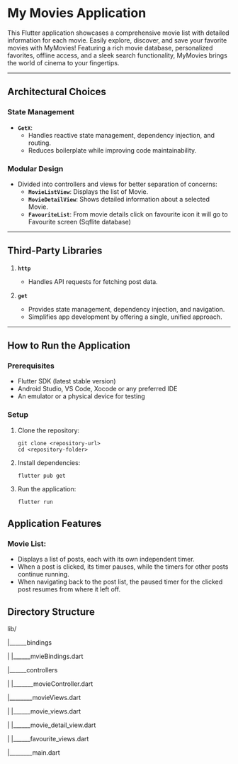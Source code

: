 # My Movies Application

This Flutter application showcases a comprehensive movie list with detailed information for each movie. Easily explore, discover, and save your favorite movies with MyMovies! Featuring a rich movie database, personalized favorites, offline access, and a sleek search functionality, MyMovies brings the world of cinema to your fingertips.

---

## Architectural Choices
 
### State Management
- **`GetX`**:
    - Handles reactive state management, dependency injection, and routing.
    - Reduces boilerplate while improving code maintainability.

### Modular Design
- Divided into controllers and views for better separation of concerns:
    - **`MovieListView`**: Displays the list of Movie.
    - **`MovieDetailView`**: Shows detailed information about a selected Movie.
    - **`FavouriteList`**: From movie details click on favourite icon it will go to Favourite  screen (Sqflite database)


---

## Third-Party Libraries


1. **`http`**
    - Handles API requests for fetching post data.

2. **`get`**
    - Provides state management, dependency injection, and navigation.
    - Simplifies app development by offering a single, unified approach.

---

## How to Run the Application

### Prerequisites
- Flutter SDK (latest stable version)
- Android Studio, VS Code, Xocode or any preferred IDE
- An emulator or a physical device for testing

### Setup
1. Clone the repository:
   ```
   git clone <repository-url>
   cd <repository-folder>
2. Install dependencies:
   ```
   flutter pub get
3. Run the application:
   ```
   flutter run

## Application Features

### Movie List:
- Displays a list of posts, each with its own independent timer.
- When a post is clicked, its timer pauses, while the timers for other posts continue running.
- When navigating back to the post list, the paused timer for the clicked post resumes from where it left off.



## Directory Structure

lib/

|______bindings



|           |______mvieBindings.dart


|______controllers





|          |_______movieController.dart







|________movieViews.dart


|           |______movie_views.dart

|           |______movie_detail_view.dart

|           |______favourite_views.dart


|________main.dart          
